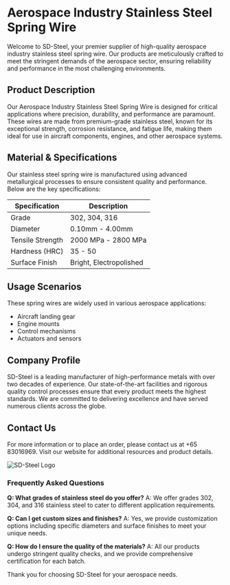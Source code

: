 # Aerospace Industry Stainless Steel Spring Wire

Welcome to SD-Steel, your premier supplier of high-quality aerospace industry stainless steel spring wire. Our products are meticulously crafted to meet the stringent demands of the aerospace sector, ensuring reliability and performance in the most challenging environments.

## Product Description
Our Aerospace Industry Stainless Steel Spring Wire is designed for critical applications where precision, durability, and performance are paramount. These wires are made from premium-grade stainless steel, known for its exceptional strength, corrosion resistance, and fatigue life, making them ideal for use in aircraft components, engines, and other aerospace systems.

## Material & Specifications
Our stainless steel spring wire is manufactured using advanced metallurgical processes to ensure consistent quality and performance. Below are the key specifications:

| Specification | Description |
|---------------|-------------|
| Grade         | 302, 304, 316 |
| Diameter      | 0.10mm - 4.00mm |
| Tensile Strength | 2000 MPa - 2800 MPa |
| Hardness (HRC) | 35 - 50 |
| Surface Finish | Bright, Electropolished |

## Usage Scenarios
These spring wires are widely used in various aerospace applications:
- Aircraft landing gear
- Engine mounts
- Control mechanisms
- Actuators and sensors

## Company Profile
SD-Steel is a leading manufacturer of high-performance metals with over two decades of experience. Our state-of-the-art facilities and rigorous quality control processes ensure that every product meets the highest standards. We are committed to delivering excellence and have served numerous clients across the globe.

## Contact Us
For more information or to place an order, please contact us at +65 83016969. Visit our website for additional resources and product details.

![SD-Steel Logo](https://github.com/user-attachments/assets/2567258e-e124-4816-932d-1809bd27ef0b)

### Frequently Asked Questions
**Q: What grades of stainless steel do you offer?**
A: We offer grades 302, 304, and 316 stainless steel to cater to different application requirements.

**Q: Can I get custom sizes and finishes?**
A: Yes, we provide customization options including specific diameters and surface finishes to meet your unique needs.

**Q: How do I ensure the quality of the materials?**
A: All our products undergo stringent quality checks, and we provide comprehensive certification for each batch.

Thank you for choosing SD-Steel for your aerospace needs.